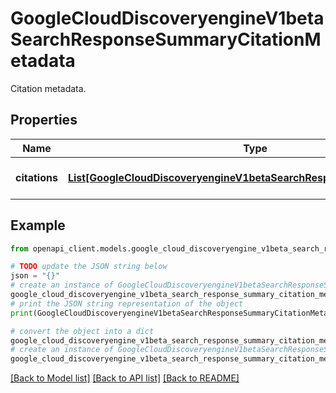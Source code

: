 # GoogleCloudDiscoveryengineV1betaSearchResponseSummaryCitationMetadata

Citation metadata.

## Properties

Name | Type | Description | Notes
------------ | ------------- | ------------- | -------------
**citations** | [**List[GoogleCloudDiscoveryengineV1betaSearchResponseSummaryCitation]**](GoogleCloudDiscoveryengineV1betaSearchResponseSummaryCitation.md) | Citations for segments. | [optional] 

## Example

```python
from openapi_client.models.google_cloud_discoveryengine_v1beta_search_response_summary_citation_metadata import GoogleCloudDiscoveryengineV1betaSearchResponseSummaryCitationMetadata

# TODO update the JSON string below
json = "{}"
# create an instance of GoogleCloudDiscoveryengineV1betaSearchResponseSummaryCitationMetadata from a JSON string
google_cloud_discoveryengine_v1beta_search_response_summary_citation_metadata_instance = GoogleCloudDiscoveryengineV1betaSearchResponseSummaryCitationMetadata.from_json(json)
# print the JSON string representation of the object
print(GoogleCloudDiscoveryengineV1betaSearchResponseSummaryCitationMetadata.to_json())

# convert the object into a dict
google_cloud_discoveryengine_v1beta_search_response_summary_citation_metadata_dict = google_cloud_discoveryengine_v1beta_search_response_summary_citation_metadata_instance.to_dict()
# create an instance of GoogleCloudDiscoveryengineV1betaSearchResponseSummaryCitationMetadata from a dict
google_cloud_discoveryengine_v1beta_search_response_summary_citation_metadata_from_dict = GoogleCloudDiscoveryengineV1betaSearchResponseSummaryCitationMetadata.from_dict(google_cloud_discoveryengine_v1beta_search_response_summary_citation_metadata_dict)
```
[[Back to Model list]](../README.md#documentation-for-models) [[Back to API list]](../README.md#documentation-for-api-endpoints) [[Back to README]](../README.md)


